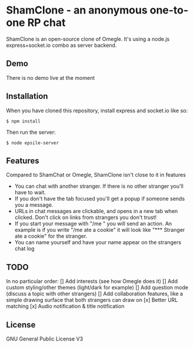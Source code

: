 ShamClone - an anonymous one-to-one RP chat
====

ShamClone is an open-source clone of Omegle. It's using a node.js express+socket.io combo as server backend.

Demo
---
There is no demo live at the moment

Installation
---
When you have cloned this repository, install express and socket.io like so:
```
$ npm install
```
Then run the server:
```
$ node epsile-server
```

Features
---
Compared to ShamChat or Omegle, ShamClone isn't close to it in features
* You can chat with another stranger. If there is no other stranger you'll have to wait.
* If you don't have the tab focused you'll get a popup if someone sends you a message.
* URLs in chat messages are clickable, and opens in a new tab when clicked. Don't click on links from strangers you don't trust!
* If you start your message with "/me " you will send an action. An example is if you write "/me ate a cookie" it will look like "*** Stranger ate a cookie" for the stranger.
* You can name yourself and have your name appear on the strangers chat log

TODO
---
In no particular order:
[] Add interests (see how Omegle does it)
[] Add custom styling/other themes (light/dark for example)
[] Add question mode (discuss a topic with other strangers)
[] Add collaboration features, like a simple drawing surface that both strangers can draw on
[x] Better URL matching
[x] Audio notification & title notification

License
---
GNU General Public License V3
